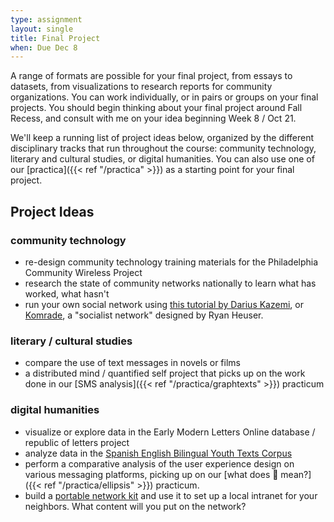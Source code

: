 ```yaml
---
type: assignment
layout: single
title: Final Project
when: Due Dec 8
---
```


A range of formats are possible for your final project, from essays to datasets, from visualizations to research reports for community organizations. You can work individually, or in pairs or groups on your final projects. You should begin thinking about your final project around Fall Recess, and consult with me on your idea beginning Week 8 / Oct 21.

We'll keep a running list of project ideas below, organized by the different disciplinary tracks that run throughout the course: community technology, literary and cultural studies, or digital humanities. You can also use one of our [practica]({{< ref "/practica" >}}) as a starting point for your final project.

<div class="tc center">

## Project Ideas

</div>

### community technology
- re-design community technology training materials for the Philadelphia Community Wireless Project
- research the state of community networks nationally to learn what has worked, what hasn't
- run your own social network using [this tutorial by Darius Kazemi](https://runyourown.social/), or [Komrade](https://github.com/quadrismegistus/Komrade), a "socialist network" designed by Ryan Heuser.

### literary / cultural studies

- compare the use of text messages in novels or films
- a distributed mind / quantified self project that picks up on the work done in our [SMS analysis]({{< ref "/practica/graphtexts" >}}) practicum

### digital humanities

- visualize or explore data in the Early Modern Letters Online database / republic of letters project
- analyze data in the [Spanish English Bilingual Youth Texts Corpus](https://byts.commons.gc.cuny.edu/)
- perform a comparative analysis of the user experience design on various messaging platforms, picking up on our [what does 💬 mean?]({{< ref "/practica/ellipsis" >}}) practicum.
- build a [portable network kit](https://communitytechny.org/portable-network-kits/) and use it to set up a local intranet for your neighbors. What content will you put on the network?